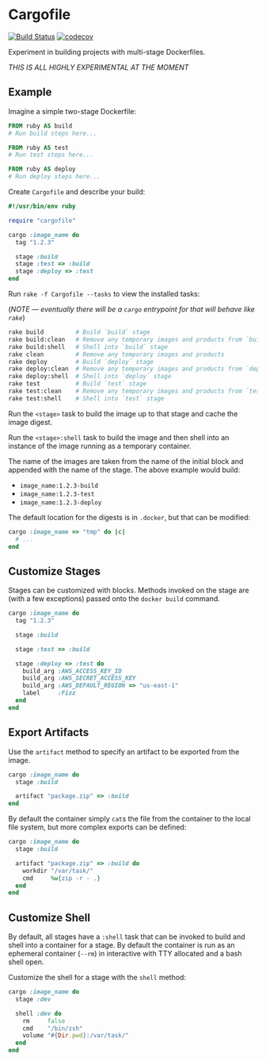 # Cargofile

[![Build Status](https://travis-ci.com/amancevice/cargofile.svg?branch=master)](https://travis-ci.com/amancevice/cargofile)
[![codecov](https://codecov.io/gh/amancevice/cargofile/branch/master/graph/badge.svg)](https://codecov.io/gh/amancevice/cargofile)

Experiment in building projects with multi-stage Dockerfiles.

*THIS IS ALL HIGHLY EXPERIMENTAL AT THE MOMENT*

## Example

Imagine a simple two-stage Dockerfile:

```Dockerfile
FROM ruby AS build
# Run build steps here...

FROM ruby AS test
# Run test steps here...

FROM ruby AS deploy
# Run deploy steps here...
```

Create `Cargofile` and describe your build:

```ruby
#!/usr/bin/env ruby

require "cargofile"

cargo :image_name do
  tag "1.2.3"

  stage :build
  stage :test => :build
  stage :deploy => :test
end
```

Run `rake -f Cargofile --tasks` to view the installed tasks:

(*NOTE — eventually there will be a `cargo` entrypoint for that will behave like `rake`*)

```bash
rake build         # Build `build` stage
rake build:clean   # Remove any temporary images and products from `build` stage
rake build:shell   # Shell into `build` stage
rake clean         # Remove any temporary images and products
rake deploy        # Build `deploy` stage
rake deploy:clean  # Remove any temporary images and products from `deploy` stage
rake deploy:shell  # Shell into `deploy` stage
rake test          # Build `test` stage
rake test:clean    # Remove any temporary images and products from `test` stage
rake test:shell    # Shell into `test` stage
```

Run the `<stage>` task to build the image up to that stage and cache the image digest.

Run the `<stage>:shell` task to build the image and then shell into an instance of the image running as a temporary container.

The name of the images are taken from the name of the initial block and appended with the name of the stage. The above example would build:

- `image_name:1.2.3-build`
- `image_name:1.2.3-test`
- `image_name:1.2.3-deploy`

The default location for the digests is in `.docker`, but that can be modified:

```ruby
cargo :image_name => "tmp" do |c|
  # ...
end
```

## Customize Stages

Stages can be customized with blocks. Methods invoked on the stage are (with a few exceptions) passed onto the `docker build` command.

```ruby
cargo :image_name do
  tag "1.2.3"

  stage :build

  stage :test => :build

  stage :deploy => :test do
    build_arg :AWS_ACCESS_KEY_ID
    build_arg :AWS_SECRET_ACCESS_KEY
    build_arg :AWS_DEFAULT_REGION => "us-east-1"
    label     :Fizz
  end
end
```

## Export Artifacts

Use the `artifact` method to specify an artifact to be exported from the image.

```ruby
cargo :image_name do
  stage :build

  artifact "package.zip" => :build
end
```

By default the container simply `cat`s the file from the container to the local file system, but more complex exports can be defined:

```ruby
cargo :image_name do
  stage :build

  artifact "package.zip" => :build do
    workdir "/var/task/"
    cmd     %w{zip -r - .}
  end
end
```

## Customize Shell

By default, all stages have a `:shell` task that can be invoked to build and shell into a container for a stage. By default the container is run as an ephemeral container (`--rm`) in interactive with TTY allocated and a bash shell open.

Customize the shell for a stage with the `shell` method:

```ruby
cargo :image_name do
  stage :dev

  shell :dev do
    rm     false
    cmd    "/bin/zsh"
    volume "#{Dir.pwd}:/var/task/"
  end
end
